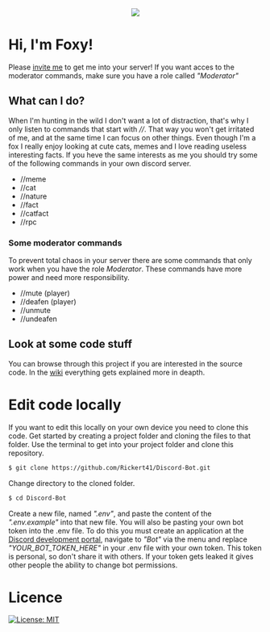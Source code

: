 <div style="text-align:center"><img src="https://raw.githubusercontent.com/Rickert41/Discord-Bot/main/utils/logo.png" /></div>  

# Hi, I'm Foxy!
Please [invite me](https://discord.com/api/oauth2/authorize?client_id=763801383693844511&permissions=8&scope=bot) to get me into your server! If you want acces to the moderator commands, make sure you have a role called *"Moderator"*

## What can I do?
When I'm hunting in the wild I don't want a lot of distraction, that's why I only listen to commands that start with *//*. That way you won't get irritated of me, and at the same time I can focus on other things. Even though I'm a fox I really enjoy looking at cute cats, memes and I love reading useless interesting facts. If you heve the same interests as me you should try some of the following commands in your own discord server.
* //meme
* //cat
* //nature
* //fact
* //catfact
* //rpc

### Some moderator commands
To prevent total chaos in your server there are some commands that only work when you have the role *Moderator*. These commands have more power and need more responsibility.
* //mute (player)
* //deafen (player)
* //unmute
* //undeafen

## Look at some code stuff
You can browse through this project if you are interested in the source code. In the [wiki](https://github.com/Rickert41/Discord-Bot/wiki) everything gets explained more in deapth.

# Edit code locally
If you want to edit this locally on your own device you need to clone this code. Get started by creating a project folder and cloning the files to that folder.
Use the terminal to get into your project folder and clone this repository.
```bash
$ git clone https://github.com/Rickert41/Discord-Bot.git
```
Change directory to the cloned folder.
```bash
$ cd Discord-Bot
```
Create a new file, named *".env"*, and paste the content of the *".env.example"* into that new file. You will also be pasting your own bot token into the .env file. To do this you must create an application at the [Discord development portal](https://discord.com/developers/applications), navigate to *"Bot"* via the menu and replace *"YOUR_BOT_TOKEN_HERE"* in your .env file with your own token. This token is personal, so don't share it with others. If your token gets leaked it gives other people the ability to change bot permissions.

# Licence
[![License: MIT](https://img.shields.io/badge/License-MIT-yellow.svg)](https://opensource.org/licenses/MIT)
